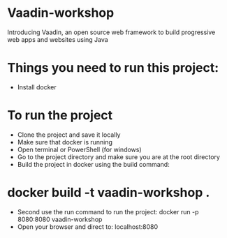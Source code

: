 # Vaadin-workshop
Introducing Vaadin, an open source web framework to build progressive web apps and websites using Java

# Things you need to run this project:
  * Install docker
  
# To run the project

  * Clone the project and save it locally
  * Make sure that docker is running
  * Open terminal or PowerShell (for windows)
  * Go to the project directory and make sure you are at the root directory
  * Build the project in docker using the build command:
   # docker build -t vaadin-workshop .
  * Second use the run command to run the project:
   docker run -p 8080:8080 vaadin-workshop
  * Open your browser and direct to:
    localhost:8080
